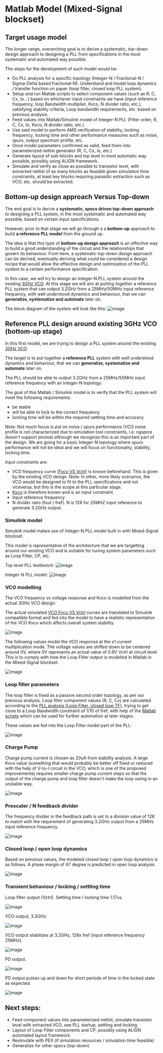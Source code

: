 # Matlab Model (Mixed-Signal blockset)

## Target usage model
The longer range, overarching goal is to derive a systematic, top-down design approach to designing a PLL from specifications in the most systematic and automated way possible.

The steps for the development of such model would be:

* Do PLL analysis for a specific topology (Integer-N / Fractional-N / Sigma-Delta based fractional-N). Understand and model loop dynamics / transfer function on paper (loop filter, closed loop PLL system).
* Setup and run Matlab scripts to select component values (such as R, C, Cx, Io...) based on whichever input constraints we have (input reference frequency, loop Bandwidth multiplier, Kvco, N divider ratio, etc.), satisfying stability criteria, Loop bandwidth requirements, etc. based on previous analysis.
* Feed values into Matlab/Simulink model of Integer-N PLL (Filter order, R, C, Cx, Io, Kvco, N divider ratio, etc.)
* Use said model to perform AMS verification of stability, locking frequency, locking time and other performance measures such as noise, spurs, output spectrum profile, etc.
* Once model parameters confirmed as valid, feed them into parameterized netlist generator (R, C, Cx, Io, etc.)
* Generate layout of sub-blocks and top level in most automatic way possible, possibly using ALIGN framework.
* Simulate and verify as close as possible to transistor level, with extracted netlist of as many blocks as feasible given simulation time constraints, at least key blocks requiring parasitic extraction such as VCO, etc. should be extracted.




## Bottom-up design approach Versus Top-down
The end goal is to derive a **systematic, specs driven top-down approach** to designing a PLL system, in the most systematic and automated way possible, based  on certain input specifications.

However, prior to that stage we will go through a a **bottom-up** approach to build **a reference PLL model** from the ground up.

The idea is that this type of **bottom-up design approach** is an effective way to build a good understanding of the circuit and the relationships that govern its behaviour. From here, a systematic top-down design approach can be derived, eventually deriving what could be considered a design recipe that would allow the effective design and optimization of the PLL system to a certain performance specification.

In this case, we will try to design an Integer-N PLL system around the existing [3GHz VCO](https://github.com/powergainer/vco). At this stage we will aim at putting together a reference PLL system that can output 3.2GHz from a 25MHz/50MHz input reference frequency, with well understood dynamics and behaviour, that we can **generalize, systematize and automate** later on.

The block diagram of the system will look like this:
![image](https://user-images.githubusercontent.com/95447782/167124691-7653abe8-ac64-4baf-9d02-32dbe72ef081.png)




## Reference PLL design around existing 3GHz VCO (bottom-up stage)

In this first model, we are trying to design a PLL system around the existing [3GHz VCO](https://github.com/powergainer/vco).

The target is to put together a **reference PLL** system with well understood dynamics and behaviour, that we can **generalize, systematize and automate** later on.

The PLL should be able to output 3.2GHz from a 25MHz/50MHz input reference frequency with an Integer-N topology.

The goal of this Matlab / Simulink model is to verify that the PLL system will meet the following requirements:
* be stable
* will be able to lock to the correct frequency
* locking time will be within the required settling time and accuracy

Note: Not much focus is put on noise / spurs performance (VCO noise profile is not characterized due to simulation tool constraints, i.e. ngspice doesn't support pnoise) although we recognize this is an important part of the design. We are going for a basic Integer-N topology where spurs performance will not be ideal and we will focus on functionality, stability, locking time.

Input constraints are:
* VCO frequency curve ([Fvco VS Vctrl](https://github.com/powergainer/vco)) is known beforehand. This is given by the existing VCO design. Note: In other, more likely scenarios, the VCO would be designed to fit to the PLL specifications and not viceversa, but this is the scope at this particular stage.
* [Kvco](https://github.com/powergainer/vco) is therefore known and is an input constraint.
* Input reference frequency
* N divider ratio (fout / fref). N is 128 for 25MHZ input reference to generate 3.2GHz output.


### Simulink model
Simulink model makes use of Integer-N PLL model built in with Mixed-Signal blockset.

This model is representative of the architecture that we are targetting around our existing VCO and is suitable for tuning system parameters such as Loop Filter, CP, etc.


Top level PLL testbench:
![image](https://user-images.githubusercontent.com/95447782/167127034-150b2c52-796e-463a-9ec8-7376fd91f764.png)

Integer-N PLL model:
![image](https://user-images.githubusercontent.com/95447782/167127150-d02aa65b-c42a-4028-a593-9a537b0430c3.png)


### VCO modelling
The VCO frequency vs voltage response and Kvco is modelled from the actual 3GHz VCO design.

The actual simulated [VCO Fvco VS Vctrl](https://user-images.githubusercontent.com/95447782/159693245-e04fc65c-b5fe-4d00-9a81-7a24189e1221.png) curves are translated to Simulink compatible format and fed into the model to have a realistic representation of the VCO Kvco which affects overall system stability.

![image](https://user-images.githubusercontent.com/95447782/159693245-e04fc65c-b5fe-4d00-9a81-7a24189e1221.png)


The following values model the VCO response at the x1 current multiplication mode. The voltage values are shifted down to be centered around 0V, where 0V represents an actual value of 0.9V Vctrl at circuit level. This is to comply with how the Loop Filter output is modelled in Matlab in the Mixed-Signal blockset.

![image](https://user-images.githubusercontent.com/95447782/167127805-54a1ec47-e35e-45c3-9df1-7f58e6adc23b.png)


### Loop filter parameters
The loop filter is fixed as a passive second order topology, as per our previous analysis. Loop filter component values (R, C, Cx) are calculated according to the [PLL analysis (Loop Filter, closed loop TF)](/PLL_analysis.md), trying to get close to a Loop Bandwidth constraint of 1/10 of fref, with help of the [Matlab scripts](/matlab) which can be used for further automation at later stages.

These values are fed into the Loop Filter model part of the PLL:

![image](https://user-images.githubusercontent.com/95447782/167128404-bf413d2e-0564-447a-9d5c-8ca04a6304ce.png)


### Charge Pump
Charge pump current is chosen as 20uA from stability analysis. A large Kvco value (something that would probably be better off fixed or reduced with the help of V-to-I circuit in the VCO, which is one of the proposed improvements) requires smaller charge pump current steps so that the output of the charge pump and loop filter doesn't make the loop swing in an unstable way.

![image](https://user-images.githubusercontent.com/95447782/167129063-25cc820a-c338-4e72-9b7f-f999920792d6.png)


### Prescaler / N feedback divider
The frequency divider in the feedback path is set to a division value of 128 to match with the requirement of generating 3.2GHz output from a 25MHz input reference frequency.

![image](https://user-images.githubusercontent.com/95447782/167129226-5aff9269-4c62-46b1-8744-0e5a37e8de5a.png)


### Closed loop / open loop dynamics
Based on previous values, the modeled closed loop / open loop dynamics is as follows. A phase margin of 47 degree is predicted in open loop analysis.

![image](https://user-images.githubusercontent.com/95447782/167129532-1ce21090-4b1b-48ed-8775-11bbedeb9c13.png)


### Transient behaviour / locking / settling time
Loop filter output (Vctrl). Settling time / locking time 1.17us.

![image](https://user-images.githubusercontent.com/95447782/167131567-d3d047d2-035e-41bc-9c58-1fb6219f081a.png)

VCO output, 3.2GHz:

![image](https://user-images.githubusercontent.com/95447782/167132255-de0e5733-6f03-45d0-b385-e996ec882342.png)


VCO output stabilizes at 3.2GHz, 128x fref (input reference frequency 25MHz).

![image](https://user-images.githubusercontent.com/95447782/167131831-c2ca3833-1b0c-41a4-965c-3587b975f551.png)


PD output.

![image](https://user-images.githubusercontent.com/95447782/167132656-a10929dd-da31-4188-99cd-8ac62374bbc0.png)


PD output pulses up and down for short periods of time in the locked state as expected.

![image](https://user-images.githubusercontent.com/95447782/167132589-8172b1a1-50b0-4146-a6c5-88e28fcdb255.png)




## Next steps:
* Feed component values into parameterized netlist, simulate transistor level with extracted VCO, see PLL startup, settling and locking.
* Layout of Loop Filter components and CP, possibly using ALIGN automated layout framework.
* Resimulate with PEX (if simulation resources / simulation time feasible)
* Generalize for other specs (top-down)

